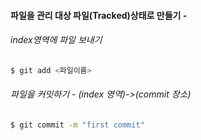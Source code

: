 
#### 파일을 관리 대상 파일(Tracked)상태로 만들기 - <br>
###### index영역에 파일 보내기<br>
```bash
$ git add <파일이름>
```
###### 파일을 커밋하기 -  (index 영역)->(commit 장소)<br>
```bash
$ git commit -m "first commit"
```
<br>
